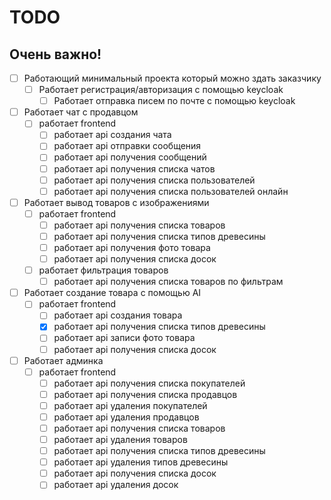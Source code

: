 # TODO

## Очень важно!
- [ ] Работающий минимальный проекта который можно здать заказчику
    - [ ] Работает регистрация/авторизация с помощью keycloak
        - [ ] Работает отправка писем по почте с помощью keycloak
- [ ] Работает чат с продавцом
    - [ ] работает frontend
        - [ ] работает api создания чата
        - [ ] работает api отправки сообщения
        - [ ] работает api получения сообщений
        - [ ] работает api получения списка чатов
        - [ ] работает api получения списка пользователей
        - [ ] работает api получения списка пользователей онлайн
- [ ] Работает вывод товаров с изображениями
    - [ ] работает frontend
        - [ ] работает api получения списка товаров
        - [ ] работает api получения списка типов древесины
        - [ ] работает api получения фото товара
        - [ ] работает api получения списка досок
    - [ ] работает фильтрация товаров
        - [ ] работает api получения списка товаров по фильтрам
- [ ] Работает создание товара с помощью AI
    - [ ] работает frontend
        - [ ] работает api создания товара
        - [x] работает api получения списка типов древесины
        - [ ] работает api записи фото товара
        - [ ] работает api получения списка досок
- [ ] Работает админка
    - [ ] работает frontend
        - [ ] работает api получения списка покупателей
        - [ ] работает api получения списка продавцов
        - [ ] работает api удаления покупателей
        - [ ] работает api удаления продавцов
        - [ ] работает api получения списка товаров
        - [ ] работает api удаления товаров
        - [ ] работает api получения списка типов древесины
        - [ ] работает api удаления типов древесины
        - [ ] работает api получения списка досок
        - [ ] работает api удаления досок
